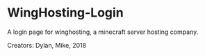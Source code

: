 # WingHosting-Login
A login page for winghosting, a minecraft server hosting company.

Creators: Dylan, Mike,
2018
